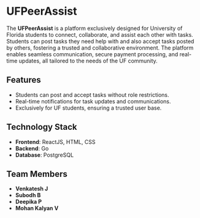 # UFPeerAssist

The **UFPeerAssist** is a platform exclusively designed for University of Florida students to connect, collaborate, and assist each other with tasks. Students can post tasks they need help with and also accept tasks posted by others, fostering a trusted and collaborative environment. The platform enables seamless communication, secure payment processing, and real-time updates, all tailored to the needs of the UF community.

## Features

- Students can post and accept tasks without role restrictions.
- Real-time notifications for task updates and communications.
- Exclusively for UF students, ensuring a trusted user base.

## Technology Stack

- **Frontend**: ReactJS, HTML, CSS  
- **Backend**: Go  
- **Database**: PostgreSQL  

## Team Members

- **Venkatesh J**  
- **Subodh B**  
- **Deepika P**  
- **Mohan Kalyan V**